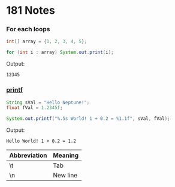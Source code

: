 # 181 Notes

### For each loops

```java
int[] array = {1, 2, 3, 4, 5};

for (int i : array) System.out.print(i);
```

Output:

```
12345
```

### [printf](https://www.cs.colostate.edu/~cs160/.Summer16/resources/Java_printf_method_quick_reference.pdf)

```java
String sVal = "Hello Neptune!";
float fVal = 1.2345f;

System.out.printf("%.5s World! 1 + 0.2 = %1.1f", sVal, fVal);
```

Output:

```
Hello World! 1 + 0.2 = 1.2
```

| Abbreviation   | Meaning        |
| :------------- | :------------- |
| \t             | Tab            |
| \n             | New line       |
